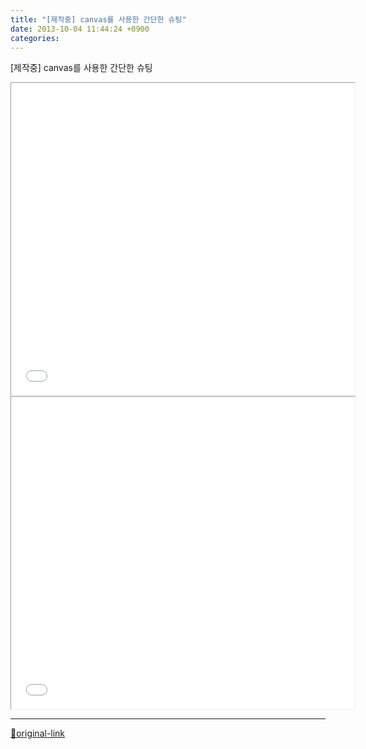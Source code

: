 ```yaml
---
title: "[제작중] canvas를 사용한 간단한 슈팅"
date: 2013-10-04 11:44:24 +0900
categories: 
---
```

  

[제작중] canvas를 사용한 간단한 슈팅  
<iframe frameborder="0" height="500" src="/web_work/fun/game_shoot/game_shoot.html" style="border-width: 1px;" width="550"></iframe><iframe frameborder="0" height="500" src="/web_work/fun/game_shoot/game_shoot_test.html" style="border-width: 1px;" width="550"></iframe>





***
[🔗original-link](http://www.mins01.com/mh/tech/read/846)